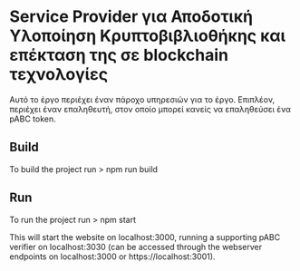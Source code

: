 # Service Provider για Αποδοτική Υλοποίηση Κρυπτοβιβλιοθήκης και επέκταση της σε blockchain τεχνολογίες


Αυτό το έργο περιέχει έναν πάροχο υπηρεσιών για το έργο.
Επιπλέον, περιέχει έναν επαληθευτή, στον οποίο μπορεί κανείς να επαληθεύσει ένα pABC token.

## Build
To build the project run 
    > npm run build

## Run
To run the project run
    > npm start

This will start the  website on localhost:3000, running a supporting pABC verifier on localhost:3030 (can be accessed through the webserver endpoints on localhost:3000 or https://localhost:3001).


